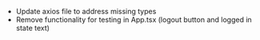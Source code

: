 - Update axios file to address missing types
- Remove functionality for testing in App.tsx (logout button and logged in state text)

